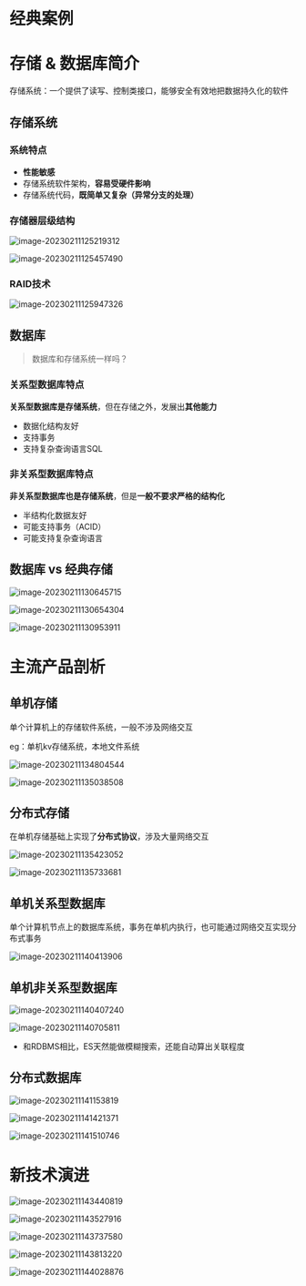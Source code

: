 # 经典案例

# 存储 & 数据库简介

存储系统：一个提供了读写、控制类接口，能够安全有效地把数据持久化的软件

## 存储系统

### 系统特点

* **性能敏感**
* 存储系统软件架构，**容易受硬件影响**
* 存储系统代码，**既简单又复杂（异常分支的处理）**

### 存储器层级结构

![image-20230211125219312](笔记图片/image-20230211125219312.png)

![image-20230211125457490](笔记图片/image-20230211125457490.png)

### RAID技术

![image-20230211125947326](笔记图片/image-20230211125947326.png)

## 数据库

> 数据库和存储系统一样吗？

### 关系型数据库特点

**关系型数据库是存储系统**，但在存储之外，发展出**其他能力**

* 数据化结构友好
* 支持事务
* 支持复杂查询语言SQL

### 非关系型数据库特点

**非关系型数据库也是存储系统**，但是**一般不要求严格的结构化**

* 半结构化数据友好
* 可能支持事务（ACID）
* 可能支持复杂查询语言

## 数据库 vs 经典存储

![image-20230211130645715](笔记图片/image-20230211130645715.png)

![image-20230211130654304](笔记图片/image-20230211130654304.png)

![image-20230211130953911](笔记图片/image-20230211130953911.png)

# 主流产品剖析

## 单机存储

单个计算机上的存储软件系统，一般不涉及网络交互

eg：单机kv存储系统，本地文件系统

![image-20230211134804544](笔记图片/image-20230211134804544.png)

![image-20230211135038508](笔记图片/image-20230211135038508.png)

## 分布式存储

在单机存储基础上实现了**分布式协议**，涉及大量网络交互

![image-20230211135423052](笔记图片/image-20230211135423052.png)

![image-20230211135733681](笔记图片/image-20230211135733681.png)

## 单机关系型数据库

单个计算机节点上的数据库系统，事务在单机内执行，也可能通过网络交互实现分布式事务

![image-20230211140413906](笔记图片/image-20230211140413906.png)

## 单机非关系型数据库

![image-20230211140407240](笔记图片/image-20230211140407240.png)

![image-20230211140705811](笔记图片/image-20230211140705811.png)

* 和RDBMS相比，ES天然能做模糊搜索，还能自动算出关联程度

## 分布式数据库

![image-20230211141153819](笔记图片/image-20230211141153819.png)

![image-20230211141421371](笔记图片/image-20230211141421371.png)

![image-20230211141510746](笔记图片/image-20230211141510746.png)

# 新技术演进

![image-20230211143440819](笔记图片/image-20230211143440819.png)

![image-20230211143527916](笔记图片/image-20230211143527916.png)

![image-20230211143737580](笔记图片/image-20230211143737580.png)

![image-20230211143813220](笔记图片/image-20230211143813220.png)

![image-20230211144028876](笔记图片/image-20230211144028876.png)